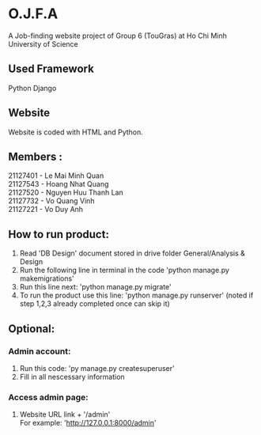# O.J.F.A
A Job-finding website project of Group 6 (TouGras) at Ho Chi Minh University of Science

## Used Framework
Python Django

## Website 
Website is coded with HTML and Python.

## Members :
21127401 - Le Mai Minh Quan <br />
21127543 - Hoang Nhat Quang <br />
21127520 - Nguyen Huu Thanh Lan <br />
21127732 - Vo Quang Vinh <br />
21127221 - Vo Duy Anh <br />

## How to run product:
1. Read 'DB Design' document stored in drive folder General/Analysis & Design <br />
2. Run the following line in terminal in the code 'python manage.py makemigrations' <br />
3. Run this line next: 'python manage.py migrate' <br />
4. To run the product use this line: 'python manage.py runserver' (noted if step 1,2,3 already completed once can skip it) <br />

## Optional:
### Admin account:
1. Run this code: 'py manage.py createsuperuser' <br />
2. Fill in all nescessary information <br />
### Access admin page:
1. Website URL link + '/admin' <br />
For example: 'http://127.0.0.1:8000/admin' <br />